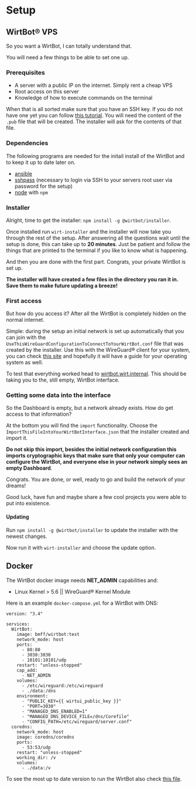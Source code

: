 # Setup



## WirtBot® VPS

So you want a WirtBot, I can totally understand that.

You will need a few things to be able to set one up.

### Prerequisites
- A server with a public IP on the internet. Simply rent a cheap VPS
- Root access on this server
- Knowledge of how to execute commands on the terminal

When that is all sorted make sure that you have an SSH key. 
If you do not have one yet you can follow [this tutorial](https://www.ssh.com/ssh/keygen/).
You will need the content of the `.pub` file that will be created. The installer will ask for the contents of that file.


### Dependencies

The following programs are needed for the initail install of the WirtBot and to keep it up to date later on.

- [ansible](https://docs.ansible.com/ansible/latest/installation_guide/intro_installation.html)
- [sshpass](https://gist.github.com/arunoda/7790979) (necessary to login via SSH to your servers root user via password for the setup)
- [node](https://nodejs.org/en/download/) with `npm`


### Installer
Alright, time to get the installer: `npm install -g @wirtbot/installer`. 

Once installed run `wirt-installer` and the installer will now take you through the rest of the setup.
After answering all the questions wait until the setup is done, this can take up to **20 minutes**. Just be patient and follow the things that are printed to the terminal if you like to know what is happening.

And then you are done with the first part. Congrats, your private WirtBot is set up.

**The installer will have created a few files in the directory you ran it in. Save them to make future updating a breeze!**

### First access
But how do you access it? After all the WirtBot is completely hidden on the normal internet.

Simple: during the setup an initial network is set up automatically that you can join with the `UseThisWireGuardConfigurationToConnectToYourWirtBot.conf` file that was created by the installer.
Use this with the WireGuard® client for your system, you can check [this site](/documentation/join-a-network) and hopefully it will have a guide for your operating system as well.

To test that everything worked head to [wirtbot.wirt.internal](http://wirtbot.wirt.internal). 
This should be taking you to the, still empty, WirtBot interface.

### Getting some data into the interface

So the Dashboard is empty, but a network already exists. How do get access to that information?

At the bottom you will find the `import` functionality.
Choose the `ImportThisFileIntoYourWirtBotInterface.json` that the installer created and import it.

**Do not skip this import, besides the initial network configuration this imports cryptographic keys that make sure that only your computer can configure the WirtBot, and everyone else in your network simply sees an empty Dashboard**.


Congrats. You are done, or well, ready to go and build the network of your dreams!



Good luck, have fun and maybe share a few cool projects you were able to put into existence.

#### Updating

Run `npm install -g @wirtbot/installer` to update the installer with the newest changes.

Now run it with `wirt-installer` and choose the update option.

## Docker

The WirtBot docker image needs **NET_ADMIN** capabilities and:

- Linux Kernel > 5.6 || WireGuard® Kernel Module

Here is an example `docker-compose.yml` for a WirtBot with DNS:

```
version: "3.4"

services:
  WirtBot:
    image: bmff/wirtbot:test
    network_mode: host
    ports:
      - 80:80
      - 3030:3030
      - 10101:10101/udp
    restart: "unless-stopped"
    cap_add:
      - NET_ADMIN
    volumes:
      - /etc/wireguard:/etc/wireguard
      - ./data:/dns
    environment:
      - "PUBLIC_KEY={{ wirtui_public_key }}"
      - "PORT=3030"
      - "MANAGED_DNS_ENABLED=1"
      - "MANAGED_DNS_DEVICE_FILE=/dns/Corefile"
      - "CONFIG_PATH=/etc/wireguard/server.conf"
  coredns:
    network_mode: host
    image: coredns/coredns
    ports:
      - 53:53/udp
    restart: "unless-stopped"
    working_dir: /v
    volumes:
      - ./data:/v
```

To see the most up to date version to run the WirtBot also check [this file](https://github.com/b-m-f/WirtBot/tree/master/build-automation/WirtBot/example.yml).